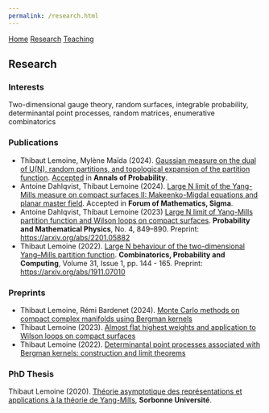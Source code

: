 ```yaml
---
permalink: /research.html  
---
```

<head>
  <meta name="author" content="Thibaut Lemoine">
  <link href="style.css" rel="stylesheet">
  <meta http-equiv='cache-control' content='no-cache'> 
  <meta http-equiv='expires' content='0'> 
  <meta http-equiv='pragma' content='no-cache'>
</head>


<div class="banner">
    <a href="/index.html">Home</a>
    <a href="/research.html">Research</a>
    <a href="/teaching.html">Teaching</a>
</div>

<body>

<div class="content">

<h2>Research</h2>

<h3>Interests</h3>

Two-dimensional gauge theory, random surfaces, integrable probability, determinantal point processes, random matrices, enumerative combinatorics

<h3>Publications</h3> 

<ul>
  <li>
    Thibaut Lemoine, Mylène Maïda (2024). <a href="https://arxiv.org/abs/2405.08393">Gaussian measure on the dual of U(N), random partitions, and topological expansion of the partition function</a>. <a href="https://imstat.org/journals-and-publications/annals-of-probability/annals-of-probability-future-papers/">Accepted</a> in <b>Annals of Probability</b>.
  </li>
  <li>
    Antoine Dahlqvist, Thibaut Lemoine (2024). <a href="https://arxiv.org/abs/2201.05886">Large N limit of the Yang-Mills measure on compact surfaces II: Makeenko-Migdal equations and planar master field</a>. Accepted in <b>Forum of Mathematics, Sigma</b>.
  </li>
  <li>
    Antoine Dahlqvist, Thibaut Lemoine (2023) <a href="https://msp.org/pmp/2023/4-4/p03.xhtml">Large N limit of Yang-Mills partition function and Wilson loops on compact surfaces</a>. <b>Probability and Mathematical Physics</b>, No. 4, 849–890. Preprint: <a href="https://arxiv.org/abs/2201.05882">https://arxiv.org/abs/2201.05882</a>
  </li>
  <li>
    Thibaut Lemoine (2022). <a href="https://www.cambridge.org/core/journals/combinatorics-probability-and-computing/article/abs/large-n-behaviour-of-the-twodimensional-yangmills-partition-function/68E2F00A42AF7D162D81879A8E80B664">Large N behaviour of the two-dimensional Yang–Mills partition function</a>. <b>Combinatorics, Probability and Computing</b>, Volume 31, Issue 1, pp. 144 - 165. Preprint: <a href="https://arxiv.org/abs/1911.07010">https://arxiv.org/abs/1911.07010</a>
  </li>
</ul>

<h3>Preprints</h3>

<ul>
  <li>
    Thibaut Lemoine, Rémi Bardenet (2024). <a href="https://arxiv.org/abs/2405.09203">Monte Carlo methods on compact complex manifolds using Bergman kernels</a>
  </li>
  <li>
    Thibaut Lemoine (2023). <a href="https://arxiv.org/abs/2303.11286">Almost flat highest weights and application to Wilson loops on compact surfaces</a>
  </li>
  <li>
    Thibaut Lemoine (2022). <a href="https://arxiv.org/abs/2211.06955">Determinantal point processes associated with Bergman kernels: construction and limit theorems</a>
  </li>
</ul>

<h3>PhD Thesis</h3>

<p>
  Thibaut Lemoine (2020). <a href="https://tel.archives-ouvertes.fr/tel-03096870v1">Théorie asymptotique des représentations et applications à la théorie de Yang-Mills</a>, <b>Sorbonne Université</b>.
</p>

</div>
